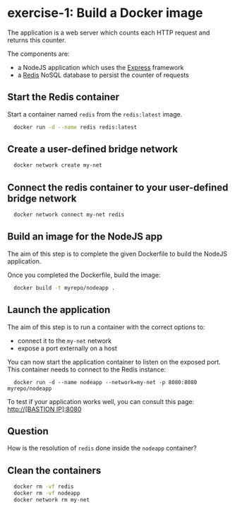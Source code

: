 # exercise-1: Build a Docker image

The application is a web server which counts each HTTP request and returns this counter.

The components are:
- a NodeJS application which uses the [Express](http://expressjs.com/) framework
- a [Redis](http://redis.io/) NoSQL database to persist the counter of requests


## Start the Redis container

Start a container named `redis` from the `redis:latest` image.
```sh
  docker run -d --name redis redis:latest
```


## Create a user-defined bridge network

```sh
  docker network create my-net
```
## Connect the redis container to your user-defined bridge network

```sh
  docker network connect my-net redis
```

## Build an image for the NodeJS app

The aim of this step is to complete the given Dockerfile to build the NodeJS application.

Once you completed the Dockerfile, build the image:
```sh
  docker build -t myrepo/nodeapp .
```


## Launch the application


The aim of this step is to run a container with the correct options to:
* connect it to the `my-net` network
* expose a port externally on a host

You can now start the application container to listen on the exposed port.
This container needs to connect to the Redis instance:
```
  docker run -d --name nodeapp --network=my-net -p 8080:8080 myrepo/nodeapp
```

To test if your application works well, you can consult this page: [http://[BASTION IP]:8080](http://localhost:8080)

## Question

How is the resolution of `redis` done inside the `nodeapp` container?

## Clean the containers

```sh
  docker rm -vf redis
  docker rm -vf nodeapp
  docker network rm my-net
```


